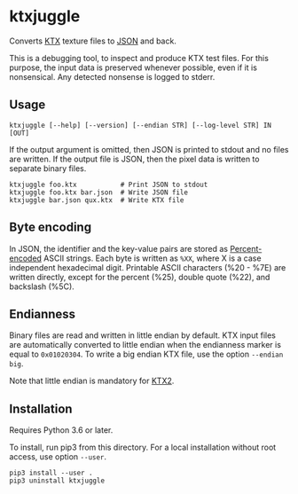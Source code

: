 ktxjuggle
=========

Converts [KTX] texture files to [JSON] and back.

This is a debugging tool, to inspect and produce KTX test files.
For this purpose, the input data is preserved whenever possible,
even if it is nonsensical. Any detected nonsense is logged to stderr.


Usage
-----

    ktxjuggle [--help] [--version] [--endian STR] [--log-level STR] IN [OUT]

If the output argument is omitted, then JSON
is printed to stdout and no files are written.
If the output file is JSON, then the pixel data
is written to separate binary files.

    ktxjuggle foo.ktx           # Print JSON to stdout
    ktxjuggle foo.ktx bar.json  # Write JSON file
    ktxjuggle bar.json qux.ktx  # Write KTX file


Byte encoding
-------------

In JSON, the identifier and the key-value pairs
are stored as [Percent-encoded] ASCII strings.
Each byte is written as `%XX`, where X is a
case independent hexadecimal digit. Printable ASCII
characters (%20 - %7E) are written directly, except
for the percent (%25), double quote (%22), and backslash (%5C).


Endianness
----------

Binary files are read and written in little endian by default.
KTX input files are automatically converted to little endian
when the endianness marker is equal to `0x01020304`.
To write a big endian KTX file, use the option `--endian big`.

Note that little endian is mandatory for [KTX2].


Installation
------------

Requires Python 3.6 or later.

To install, run pip3 from this directory.
For a local installation without root access, use option `--user`.

    pip3 install --user .
    pip3 uninstall ktxjuggle



[KTX]: https://www.khronos.org/opengles/sdk/tools/KTX/file_format_spec/
[KTX2]: https://github.com/KhronosGroup/KTX-Specification
[JSON]: https://json.org/
[Percent-encoded]: https://en.wikipedia.org/wiki/Percent_encoding
